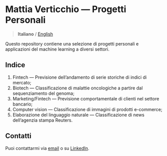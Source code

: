 # Mattia Verticchio — Progetti Personali
> **Italiano** / [English](https://github.com/MattiaVerticchio/PersonalProjects/blob/master/README_EN.md)

Questo repository contiene una selezione di progetti personali e applicazioni del machine learning a diversi settori.

## Indice
1. Fintech — Previsione dell’andamento di serie storiche di indici di mercato;
1. Biotech — Classificazione di malattie oncologiche a partire dal sequenziamento del genoma;
1. Marketing/Fintech — Previsione comportamentale di clienti nel settore bancario;
1. Computer vision — Classificazione di immagini di prodotti e-commerce;
1. Elaborazione del linguaggio naturale — Classificazione di news dell’agenzia stampa Reuters.

## Contatti
Puoi contattarmi via [email](email@email.com) o su [LinkedIn](linkedin.com).
